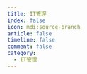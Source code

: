 ```yaml
---
title: IT管理
index: false
icon: mdi:source-branch
article: false
timeline: false
comment: false
category:
  - IT管理
---
```


<div class="catalog-display-container">
  <Catalog hideHeading />
</div>
